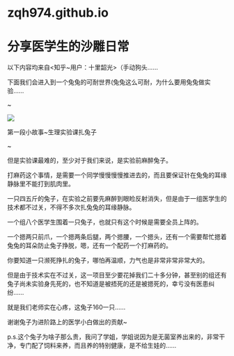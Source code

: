 # zqh974.github.io
<html lang=“zh-cn”>
  <head>
    <meta charset=“utf-8”/>
    <title>Made in 张钦淏手里</title>
    </head>
  <body>
    <h1>分享医学生的沙雕日常</h1>
<p>以下内容均来自<知乎~用户：十里韶光>（手动狗头……</p>
  <p>下面我们会进入到一个兔兔的可耐世界(兔兔这么可耐，为什么要用兔兔做实验……</p>
    <p>~</p>
    <img src="C:\Users\张钦淏\Desktop"/>
  <p>第一段小故事~生理实验课扎兔子</p>
  <p>~</p>
<p>但是实验课最难的，至少对于我们来说，是实验前麻醉兔子。</p>
<p>打麻药这个事情，是需要一个同学慢慢慢慢推进去的，而且要保证针在兔兔的耳缘静脉里不能打到肌肉里。</p>
<p>一只四五斤的兔子，在实验之前要先麻醉到眼睑反射消失，但是由于一组医学生的技术都不过关，不得不多次扎兔兔的耳缘静脉。</p>
<p>一个组八个医学生围着一只兔子，也就只有这个时候是需要全员上阵的。</p>
<p>一个摁两只前爪，一个摁两条后腿，两个摁腰，一个摁头，还有一个需要帮忙摁着兔兔的耳朵防止兔子挣脱，嗯，还有一个配药一个打麻药的。</p>
<p>你要知道一只濒死挣扎的兔子，哪怕再温顺，力气也是非常非常非常大的。</p>
<p>但是由于技术实在不过关，这一项目至少要花掉我们二十多分钟，甚至别的组还有兔子尚未实验身先死的，也不知道是被捂死的还是被摁死的，幸亏没有医患纠纷……</p>
<p>就是我们老师实在心疼，这兔子160一只……</p>
<p>谢谢兔子为进阶路上的医学小白做出的贡献~</p>
<p>p.s.这个兔子为啥子那么贵，我问了学姐，学姐说因为是无菌室养出来的，非常干净，专门配了饲料来养，而且养的特别健康，是不给生娃的……</p>
    
